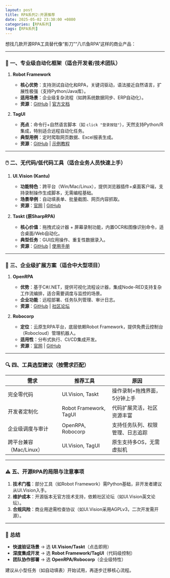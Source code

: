```yaml
---
layout: post
title: RPA系列2:开源推荐
date: 2025-05-02 23:30:00 +0800
categories: [RPA系列]
tags: [RPA系列]
---
```

想找几款开源RPA工具替代像“影刀”“八爪鱼RPA”这样的商业产品：

---

### 🧠 **一、专业级自动化框架（适合开发者/技术团队）**
1. **Robot Framework**  
   - **核心优势**：支持测试自动化和RPA，关键词驱动，语法接近自然语言，扩展性极强（支持Python/Java库）。  
   - **适用场景**：企业级复杂流程（如跨系统数据同步、ERP自动化）。  
   - **资源**：[GitHub](https://github.com/robotframework/robotframework) | [官方文档](https://robotframework.org/)  

2. **TagUI**  
   - **亮点**：命令行+自然语言脚本（如 `click "登录按钮"`），天然支持Python/R集成，特别适合远程自动化任务。  
   - **典型用例**：定时爬取网页数据、Excel报表生成。  
   - **资源**：[GitHub](https://github.com/kelaberetiv/TagUI) | [示例教程](https://tagui.readthedocs.io/)  

---

### 🖱️ **二、无代码/低代码工具（适合业务人员快速上手）**
1. **UI.Vision (Kantu)**  
   - **功能特色**：跨平台（Win/Mac/Linux），提供浏览器插件+桌面客户端，支持录制操作生成脚本，无需编程基础。  
   - **场景举例**：自动填表单、批量截图、网页内容抓取。  
   - **资源**：[官网](https://ui.vision/) | [GitHub](https://github.com/A9T9/RPA)  

2. **Taskt (原SharpRPA)**  
   - **核心价值**：拖拽式设计器 + 屏幕录制功能，内置OCR和图像识别命令，适合桌面/Web自动化。  
   - **典型任务**：GUI应用操作、重复性数据录入。  
   - **资源**：[GitHub](https://github.com/saucepleez/taskt) | [使用手册](https://taskt.readthedocs.io/)  

---

### 🏢 **三、企业级扩展方案（适合中大型项目）**
1. **OpenRPA**  
   - **优势**：基于C#/.NET，提供可视化流程设计器，集成Node-RED支持复杂工作流编排，适合需要调度与监控的场景。  
   - **企业功能**：远程部署、任务队列管理、审计日志。  
   - **资源**：[GitHub](https://github.com/open-rpa/openrpa) | [社区论坛](https://forum.openrpa.dk/)  

2. **Robocorp**  
   - **定位**：云原生RPA平台，底层依赖Robot Framework，提供免费云控制台（Robocloud）管理机器人。  
   - **适用性**：分布式执行、CI/CD集成开发。  
   - **资源**：[官网](https://robocorp.com/) | [GitHub](https://github.com/robocorp)  

---

### 🔍 **四、工具选型建议（按需求匹配）**
| **需求**                | **推荐工具**       | **原因**                                                                 |
|-------------------------|--------------------|--------------------------------------------------------------------------|
| 完全零代码              | UI.Vision, Taskt   | 操作录制+拖拽界面，5分钟上手                    |
| 开发者定制化            | Robot Framework, TagUI | 代码扩展灵活，社区资源丰富                      |
| 企业级调度与审计        | OpenRPA, Robocorp  | 支持任务队列、权限管理、日志追踪                |
| 跨平台兼容（Mac/Linux） | UI.Vision, TagUI   | 原生支持多OS，无需虚拟机                        |

---

### ⚠️ **五、开源RPA的局限与注意事项**
1. **技术门槛**：部分工具（如Robot Framework）需Python基础，非开发者建议从UI.Vision入手。  
2. **维护成本**：开源版本无官方技术支持，依赖社区论坛（如UI.Vision英文论坛）。  
3. **合规风险**：商业用途需检查协议（如UI.Vision采用AGPLv3，二次开发需开源）。  

---

### 💎 **总结**
- **快速验证场景** → 选 **UI.Vision/Taskt**（点击即用）  
- **深度集成开发** → 选 **Robot Framework/TagUI**（代码级控制）  
- **团队协作部署** → 选 **OpenRPA/Robocorp**（企业级特性）  

建议从小型任务（如自动填表）开始试用，再逐步迁移核心流程。